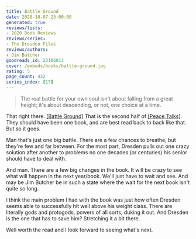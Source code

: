 ```yaml
---
title: Battle Ground
date: 2020-10-07 23:00:00
generated: true
reviews/lists:
- 2020 Book Reviews
reviews/series:
- The Dresden Files
reviews/authors:
- Jim Butcher
goodreads_id: 23106013
cover: /embeds/books/battle-ground.jpg
rating: 5
page_count: 432
series_index: [17]
---
```

> The real battle for your own soul isn't about falling from a great height;
> it's about descending, or not, one choice at a time.

That right there. [[Battle Ground]]() That is the second half of [[Peace Talks]](). They should have been one book, and are best read back to back like that. But so it goes.  

<!--more-->

Man that's just one big battle. There are a few chances to breathe, but they're few and far between. For the most part, Dresden pulls out one crazy solution after another to problems no one decades (or centuries) his senior should have to deal with.  

And man. There are a few big changes in the book. It will be crazy to see what will happen in the next year/book. We'll just have to wait and see. And may be Jim Butcher be in such a state where the wait for the next book isn't quite so long.  

I think the main problem I had with the book was just how often Dresden seems able to successfully hit well above his weight class. There are literally gods and protogods, powers of all sorts, duking it out. And Dresden is the one that has to save him? Stretching it a bit there.  

Well worth the read and I look forward to seeing what's next.